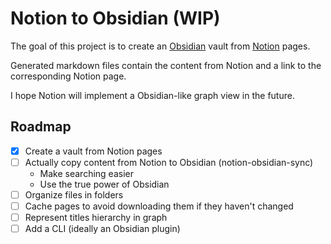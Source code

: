 # Notion to Obsidian (WIP)

The goal of this project is to create an [Obsidian](https://obsidian.md/) vault from [Notion](https://www.notion.so/) pages.

Generated markdown files contain the content from Notion and a link to the corresponding Notion page.

I hope Notion will implement a Obsidian-like graph view in the future.

## Roadmap

- [x] Create a vault from Notion pages
- [ ] Actually copy content from Notion to Obsidian (notion-obsidian-sync)
  - Make searching easier
  - Use the true power of Obsidian
- [ ] Organize files in folders
- [ ] Cache pages to avoid downloading them if they haven't changed
- [ ] Represent titles hierarchy in graph
- [ ] Add a CLI (ideally an Obsidian plugin)
